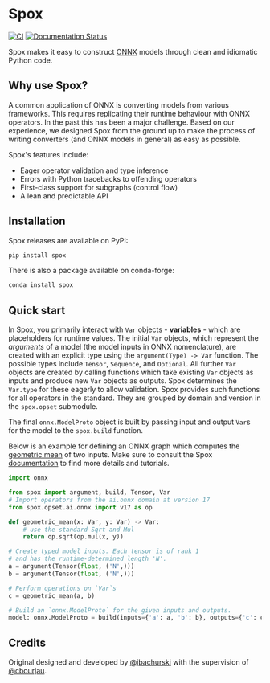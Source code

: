 # Spox

[![CI](https://github.com/Quantco/spox/actions/workflows/ci.yml/badge.svg)](https://github.com/Quantco/spox/actions/workflows/ci.yml)
[![Documentation Status](https://readthedocs.org/projects/spox/badge/?version=latest)](https://spox.readthedocs.io/en/latest/?badge=latest)

Spox makes it easy to construct [ONNX](https://github.com/onnx/onnx/) models through clean and idiomatic Python code.

## Why use Spox?

A common application of ONNX is converting models from various frameworks. This requires replicating their runtime behaviour with ONNX operators.
In the past this has been a major challenge.
Based on our experience, we designed Spox from the ground up to make the process of writing converters (and ONNX models in general) as easy as possible.

Spox's features include:

- Eager operator validation and type inference
- Errors with Python tracebacks to offending operators
- First-class support for subgraphs (control flow)
- A lean and predictable API

## Installation

Spox releases are available on PyPI:

```bash
pip install spox
```

There is also a package available on conda-forge:

```bash
conda install spox
```

## Quick start

In Spox, you primarily interact with `Var` objects - **variables** - which are placeholders for runtime values.
The initial `Var` objects, which represent the _arguments_ of a model (the model inputs in ONNX nomenclature), are created with an explicit type using the `argument(Type) -> Var` function. The possible types include `Tensor`, `Sequence`, and `Optional`.
All further `Var` objects are created by calling functions which take existing `Var` objects as inputs and produce new `Var` objects as outputs. Spox determines the `Var.type` for these eagerly to allow validation.
Spox provides such functions for all operators in the standard. They are grouped by domain and version in the `spox.opset` submodule.

The final `onnx.ModelProto` object is built by passing input and output `Var`s for the model to the `spox.build` function.

Below is an example for defining an ONNX graph which computes the [geometric mean](https://en.wikipedia.org/wiki/Geometric_mean) of two inputs.
Make sure to consult the Spox [documentation](https://spox.readthedocs.io/en/latest) to find more details and tutorials.

```python
import onnx

from spox import argument, build, Tensor, Var
# Import operators from the ai.onnx domain at version 17
from spox.opset.ai.onnx import v17 as op

def geometric_mean(x: Var, y: Var) -> Var:
    # use the standard Sqrt and Mul
    return op.sqrt(op.mul(x, y))

# Create typed model inputs. Each tensor is of rank 1
# and has the runtime-determined length 'N'.
a = argument(Tensor(float, ('N',)))
b = argument(Tensor(float, ('N',)))

# Perform operations on `Var`s
c = geometric_mean(a, b)

# Build an `onnx.ModelProto` for the given inputs and outputs.
model: onnx.ModelProto = build(inputs={'a': a, 'b': b}, outputs={'c': c})
```

## Credits

Original designed and developed by [@jbachurski](https://github.com/jbachurski) with the supervision of [@cbourjau](https://github.com/cbourjau).
